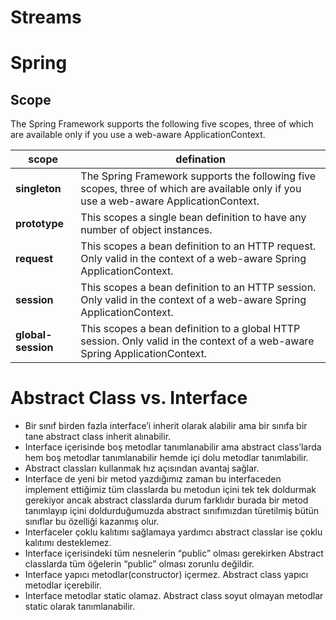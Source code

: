 # Streams


# Spring
## Scope

The Spring Framework supports the following five scopes, three of which are available only if you use a web-aware ApplicationContext.

|scope | defination|
|--|--|
|**singleton**|The Spring Framework supports the following five scopes, three of which are available only if you use a web-aware ApplicationContext.|
|**prototype**|This scopes a single bean definition to have any number of object instances.|
|**request**|This scopes a bean definition to an HTTP request. Only valid in the context of a web-aware Spring ApplicationContext.|
|**session**|This scopes a bean definition to an HTTP session. Only valid in the context of a web-aware Spring ApplicationContext.|
|**global-session**|This scopes a bean definition to a global HTTP session. Only valid in the context of a web-aware Spring ApplicationContext.|



# Abstract Class vs. Interface
- Bir sınıf birden fazla interface’i inherit olarak alabilir ama bir sınıfa bir tane abstract class inherit alınabilir.
- Interface içerisinde boş metodlar tanımlanabilir ama abstract class’larda hem boş metodlar tanımlanabilir hemde içi dolu metodlar tanımlabilir.
- Abstract classları kullanmak hız açısından avantaj sağlar.
-  Interface de yeni bir metod yazdığımız zaman bu interfaceden implement ettiğimiz tüm classlarda bu metodun içini tek tek doldurmak gerekiyor ancak abstract classlarda durum farklıdır burada bir metod tanımlayıp içini doldurduğumuzda abstract sınıfımızdan türetilmiş bütün sınıflar bu özelliği kazanmış olur.
- Interfaceler çoklu kalıtımı sağlamaya yardımcı abstract classlar ise çoklu kalıtımı desteklemez.
-  Interface içerisindeki tüm nesnelerin “public” olması gerekirken Abstract classlarda tüm öğelerin “public” olması zorunlu değildir.
-  Interface yapıcı metodlar(constructor) içermez. Abstract class yapıcı metodlar içerebilir.
- Interface metodlar static olamaz. Abstract class soyut olmayan metodlar static olarak tanımlanabilir.